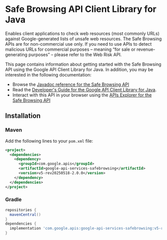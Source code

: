 # Safe Browsing API Client Library for Java

Enables client applications to check web resources (most commonly URLs) against Google-generated lists of unsafe web resources. The Safe Browsing APIs are for non-commercial use only. If you need to use APIs to detect malicious URLs for commercial purposes – meaning “for sale or revenue-generating purposes” – please refer to the Web Risk API.

This page contains information about getting started with the Safe Browsing API
using the Google API Client Library for Java. In addition, you may be interested
in the following documentation:

* Browse the [Javadoc reference for the Safe Browsing API][javadoc]
* Read the [Developer's Guide for the Google API Client Library for Java][google-api-client].
* Interact with this API in your browser using the [APIs Explorer for the Safe Browsing API][api-explorer]

## Installation

### Maven

Add the following lines to your `pom.xml` file:

```xml
<project>
  <dependencies>
    <dependency>
      <groupId>com.google.apis</groupId>
      <artifactId>google-api-services-safebrowsing</artifactId>
      <version>v5-rev20250518-2.0.0</version>
    </dependency>
  </dependencies>
</project>
```

### Gradle

```gradle
repositories {
  mavenCentral()
}
dependencies {
  implementation 'com.google.apis:google-api-services-safebrowsing:v5-rev20250518-2.0.0'
}
```

[javadoc]: https://googleapis.dev/java/google-api-services-safebrowsing/latest/index.html
[google-api-client]: https://github.com/googleapis/google-api-java-client/
[api-explorer]: https://developers.google.com/apis-explorer/#p/safebrowsing/v1/
